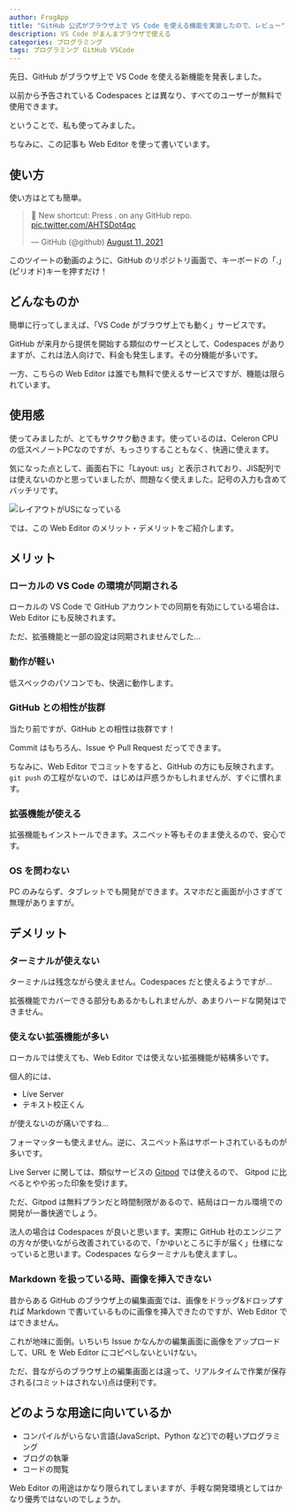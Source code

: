 ```yaml
---
author: FrogApp
title: "GitHub 公式がブラウザ上で VS Code を使える機能を実装したので、レビュー"
description: VS Code がまんまブラウザで使える
categories: プログラミング
tags: プログラミング GitHub VSCode
---
```


先日、GitHub がブラウザ上で VS Code を使える新機能を発表しました。

以前から予告されている Codespaces とは異なり、すべてのユーザーが無料で使用できます。

ということで、私も使ってみました。

ちなみに、この記事も Web Editor を使って書いています。

## 使い方

使い方はとても簡単。

<blockquote class="twitter-tweet"><p lang="en" dir="ltr">🤫 New shortcut: Press . on any GitHub repo. <a href="https://t.co/AHTSDot4qc">pic.twitter.com/AHTSDot4qc</a></p>&mdash; GitHub (@github) <a href="https://twitter.com/github/status/1425505817827151872?ref_src=twsrc%5Etfw">August 11, 2021</a></blockquote> <script async src="https://platform.twitter.com/widgets.js" charset="utf-8"></script>

このツイートの動画のように、GitHub のリポジトリ画面で、キーボードの「.」(ピリオド)キーを押すだけ！

## どんなものか

簡単に行ってしまえば、「VS Code がブラウザ上でも動く」サービスです。

GitHub が来月から提供を開始する類似のサービスとして、Codespaces がありますが、これは法人向けで、料金も発生します。その分機能が多いです。

一方、こちらの Web  Editor は誰でも無料で使えるサービスですが、機能は限られています。

## 使用感

使ってみましたが、とてもサクサク動きます。使っているのは、Celeron CPU の低スペノートPCなのですが、もっさりすることもなく、快適に使えます。

気になった点として、画面右下に「Layout: us」と表示されており、JIS配列では使えないのかと思っていましたが、問題なく使えました。記号の入力も含めてバッチリです。

![レイアウトがUSになっている](https://user-images.githubusercontent.com/75155258/129321958-cced00cc-e868-48f3-9dd5-b496114f544b.png)

では、この Web Editor のメリット・デメリットをご紹介します。

## メリット

### ローカルの VS Code の環境が同期される

ローカルの VS Code で GitHub アカウントでの同期を有効にしている場合は、Web Editor にも反映されます。

ただ、拡張機能と一部の設定は同期されませんでした...

### 動作が軽い

低スペックのパソコンでも、快適に動作します。

### GitHub との相性が抜群

当たり前ですが、GitHub との相性は抜群です！

Commit はもちろん、Issue や Pull Request だってできます。

ちなみに、Web Editor でコミットをすると、GitHub の方にも反映されます。`git push` の工程がないので、はじめは戸惑うかもしれませんが、すぐに慣れます。

### 拡張機能が使える

拡張機能もインストールできます。スニペット等もそのまま使えるので、安心です。

### OS を問わない

PC のみならず、タブレットでも開発ができます。スマホだと画面が小さすぎて無理がありますが。

## デメリット

### ターミナルが使えない

ターミナルは残念ながら使えません。Codespaces だと使えるようですが...

拡張機能でカバーできる部分もあるかもしれませんが、あまりハードな開発はできません。

### 使えない拡張機能が多い

ローカルでは使えても、Web Editor では使えない拡張機能が結構多いです。

個人的には、

- Live Server
- テキスト校正くん

が使えないのが痛いですね...

フォーマッターも使えません。逆に、スニペット系はサポートされているものが多いです。

Live Server に関しては、類似サービスの <a href="https://www.gitpod.io/" target="_blank" rel="noopener noreferrer">Gitpod</a> では使えるので、 Gitpod に比べるとやや劣った印象を受けます。

ただ、Gitpod は無料プランだと時間制限があるので、結局はローカル環境での開発が一番快適でしょう。

法人の場合は Codespaces が良いと思います。実際に GitHub 社のエンジニアの方々が使いながら改善されているので、「かゆいところに手が届く」仕様になっていると思います。Codespaces ならターミナルも使えますし。

### Markdown を扱っている時、画像を挿入できない

昔からある GitHub のブラウザ上の編集画面では、画像をドラッグ&ドロップすれば Markdown で書いているものに画像を挿入できたのですが、Web Editor ではできません。

これが地味に面倒。いちいち Issue かなんかの編集画面に画像をアップロードして、URL を Web Editor にコピペしないといけない。

ただ、昔ながらのブラウザ上の編集画面とは違って、リアルタイムで作業が保存される(コミットはされない)点は便利です。

## どのような用途に向いているか

- コンパイルがいらない言語(JavaScript、Python など)での軽いプログラミング
- ブログの執筆
- コードの閲覧

Web Editor の用途はかなり限られてしまいますが、手軽な開発環境としてはかなり優秀ではないのでしょうか。
